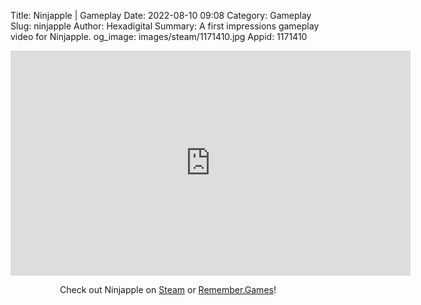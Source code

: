 Title: Ninjapple | Gameplay
Date: 2022-08-10 09:08
Category: Gameplay
Slug: ninjapple
Author: Hexadigital
Summary: A first impressions gameplay video for Ninjapple.
og_image: images/steam/1171410.jpg
Appid: 1171410

<center><iframe src="https://www.youtube.com/embed/dKn5Q4PmP90?feature=oembed" allow="accelerometer; autoplay; encrypted-media; gyroscope; picture-in-picture" width="640" height="360" frameborder="0"></iframe>

Check out Ninjapple on [Steam](https://store.steampowered.com/app/1171410/?curator_clanid=34633900) or [Remember.Games](https://remember.games/game/6155/ninjapple/)!</center>

